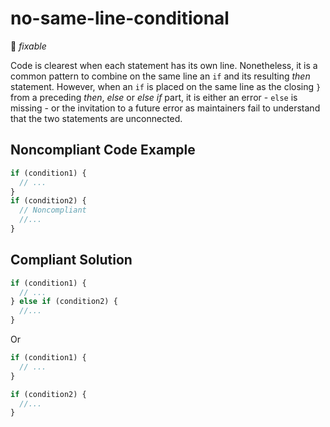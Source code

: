 # no-same-line-conditional

:wrench: _fixable_

Code is clearest when each statement has its own line. Nonetheless, it is a common pattern to combine on the same line an `if` and its resulting _then_ statement. However, when an `if` is placed on the same line as the closing `}` from a preceding _then_, _else_ or _else if_ part, it is either an error - `else` is missing - or the invitation to a future error as maintainers fail to understand that the two statements are unconnected.

## Noncompliant Code Example

```javascript
if (condition1) {
  // ...
}
if (condition2) {
  // Noncompliant
  //...
}
```

## Compliant Solution

```javascript
if (condition1) {
  // ...
} else if (condition2) {
  //...
}
```

Or

```javascript
if (condition1) {
  // ...
}

if (condition2) {
  //...
}
```
